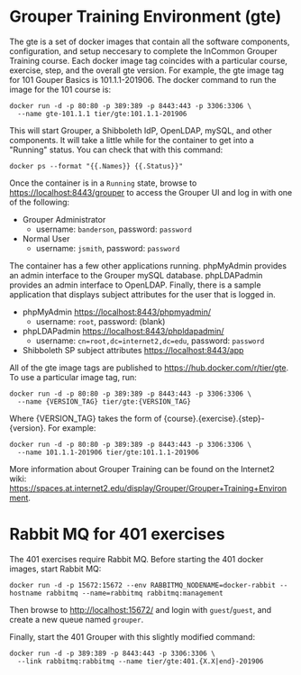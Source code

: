 # Grouper Training Environment (gte)
The gte is a set of docker images that contain all the software components, configuration, and setup neccesary to complete the InCommon Grouper Training course. Each docker image tag coincides with a particular course, exercise, step, and the overall gte version. For example, the gte image tag for 101 Gouper Basics is 101.1.1-201906. The docker command to run the image for the 101 course is:
```
docker run -d -p 80:80 -p 389:389 -p 8443:443 -p 3306:3306 \
  --name gte-101.1.1 tier/gte:101.1.1-201906
```
This will start Grouper, a Shibboleth IdP, OpenLDAP, mySQL, and other components. It will take a little while for the container to get into a "Running" status. You can check that with this command:
```
docker ps --format "{{.Names}} {{.Status}}"
```
Once the container is in a `Running` state, browse to <https://localhost:8443/grouper> to access the Grouper UI and log in with one of the following:
- Grouper Administrator
  - username: `banderson`, password: `password`
- Normal User
  - username: `jsmith`, password: `password`

The container has a few other applications running. phpMyAdmin provides an admin interface to the Grouper mySQL database. phpLDAPadmin provides an admin interface to OpenLDAP. Finally, there is a sample application that displays subject attributes for the user that is logged in.
- phpMyAdmin <https://localhost:8443/phpmyadmin/>
  - username: `root`, password: (blank)
- phpLDAPadmin <https://localhost:8443/phpldapadmin/>
  - username: `cn=root,dc=internet2,dc=edu`, password: `password`
- Shibboleth SP subject attributes <https://localhost:8443/app>

All of the gte image tags are published to <https://hub.docker.com/r/tier/gte>. To use a particular image tag, run:
```
docker run -d -p 80:80 -p 389:389 -p 8443:443 -p 3306:3306 \
  --name {VERSION_TAG} tier/gte:{VERSION_TAG}
```
Where {VERSION_TAG} takes the form of {course}.{exercise}.{step}-{version}. For example:
```
docker run -d -p 80:80 -p 389:389 -p 8443:443 -p 3306:3306 \
  --name 101.1.1-201906 tier/gte:101.1.1-201906
```

More information about Grouper Training can be found on the Internet2 wiki: 
<https://spaces.at.internet2.edu/display/Grouper/Grouper+Training+Environment>.

# Rabbit MQ for 401 exercises
The 401 exercises require Rabbit MQ. Before starting the 401 docker images, start Rabbit MQ:
```
docker run -d -p 15672:15672 --env RABBITMQ_NODENAME=docker-rabbit --hostname rabbitmq --name=rabbitmq rabbitmq:management
```

Then browse to <http://localhost:15672/> and login with `guest`/`guest`, and create a new queue named `grouper`.

Finally, start the 401 Grouper with this slightly modified command:
```
docker run -d -p 389:389 -p 8443:443 -p 3306:3306 \
  --link rabbitmq:rabbitmq --name tier/gte:401.{X.X|end}-201906
```
